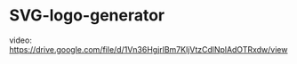 # SVG-logo-generator

video: https://drive.google.com/file/d/1Vn36HgjrlBm7KljVtzCdlNplAdOTRxdw/view
